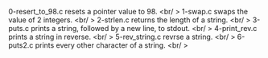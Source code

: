 0-resert_to_98.c resets a pointer value to 98. <br/ >
1-swap.c swaps the value of 2 integers. <br/ >
2-strlen.c returns the length of a string. <br/ >
3-puts.c prints a string, followed by a new line, to stdout. <br/ >
4-print_rev.c prints a string in reverse. <br/ >
5-rev_string.c revrse a string. <br/ >
6-puts2.c prints every other character of a string. <br/ >

